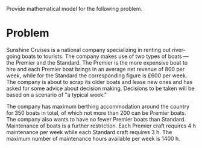 Provide mathematical model for the following problem.

# Problem

Sunshine Cruises is a national company specializing
in renting out river-going boats to tourists. The company makes use of two types of
boats — the Premier and the Standard. The Premier is the more expensive boat to
hire and each Premier boat brings in an average net revenue of 800 per week, while
for the Standard the corresponding figure is £600 per week. The company is about
to scrap its older boats and lease new ones and has asked for some advice about
decision making. Decisions to be taken will be based on a scenario of "a typical week."

The company has maximum berthing accommodation around the country for
350 boats in total, of which not more than 200 can be Premier boats. The company
also wants to have no fewer Premier boats than Standard. Maintenance of boats is a
further restriction. Each Premier craft requires 4 h maintenance per week while each
Standard craft requires 3 h. The maximum number of maintenance hours available
per week is 1400 h.
